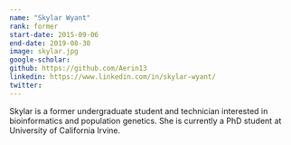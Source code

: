 ```yaml
---
name: "Skylar Wyant"
rank: former
start-date: 2015-09-06
end-date: 2019-08-30
image: skylar.jpg
google-scholar:
github: https://github.com/Aerin13
linkedin: https://www.linkedin.com/in/skylar-wyant/
twitter:
---
```


Skylar is a former undergraduate student and technician interested in bioinformatics and population genetics. She is currently a PhD student at University of California Irvine.
